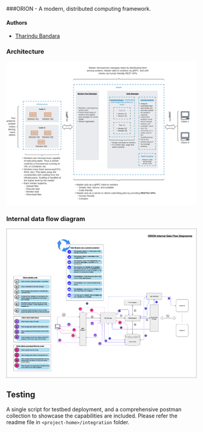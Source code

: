 
###ORION - A modern, distributed computing framework.

#### Authors
- [Tharindu Bandara](https://github.com/tharindu-bandara)

### Architecture

![orion-architecture](./orion-architecture.png)

### Internal data flow diagram

![orion-internal-data-flow](./orion-internal-data-flow.png)

## Testing
A single script for testbed deployment, and a comprehensive postman collection to showcase
the capabilities are included. Please refer the readme file in `<project-home>/integration` 
folder.
